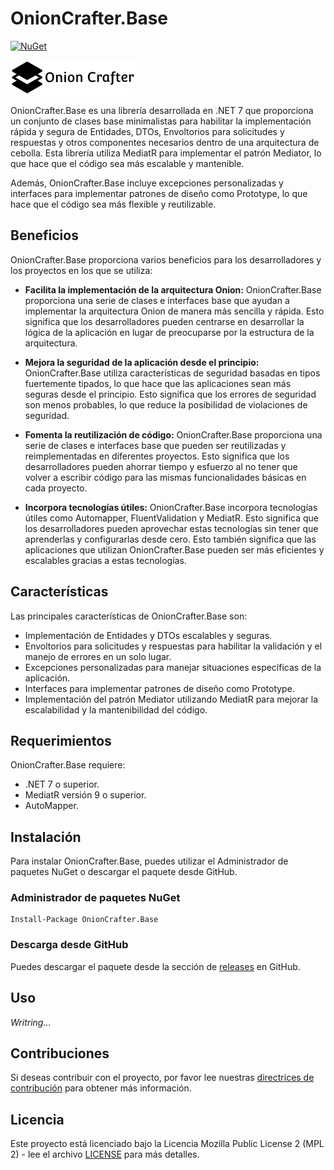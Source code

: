 
# OnionCrafter.Base

[![NuGet](https://img.shields.io/nuget/v/OnionCrafter.Base.svg)](https://www.nuget.org/packages/OnionCrafter.Base/)

![](https://github.com/Dtopiast/OnionCrafter.Base/blob/main/Images/Logo.png)

OnionCrafter.Base es una librería desarrollada en .NET 7 que proporciona un conjunto de clases base minimalistas para habilitar la implementación rápida y segura de Entidades, DTOs, Envoltorios para solicitudes y respuestas y otros componentes necesarios dentro de una arquitectura de cebolla. Esta librería utiliza MediatR para implementar el patrón Mediator, lo que hace que el código sea más escalable y mantenible.

Además, OnionCrafter.Base incluye excepciones personalizadas y interfaces para implementar patrones de diseño como Prototype, lo que hace que el código sea más flexible y reutilizable.

## Beneficios

OnionCrafter.Base proporciona varios beneficios para los desarrolladores y los proyectos en los que se utiliza:

- **Facilita la implementación de la arquitectura Onion:** OnionCrafter.Base proporciona una serie de clases e interfaces base que ayudan a implementar la arquitectura Onion de manera más sencilla y rápida. Esto significa que los desarrolladores pueden centrarse en desarrollar la lógica de la aplicación en lugar de preocuparse por la estructura de la arquitectura.

- **Mejora la seguridad de la aplicación desde el principio:** OnionCrafter.Base utiliza características de seguridad basadas en tipos fuertemente tipados, lo que hace que las aplicaciones sean más seguras desde el principio. Esto significa que los errores de seguridad son menos probables, lo que reduce la posibilidad de violaciones de seguridad.

- **Fomenta la reutilización de código:** OnionCrafter.Base proporciona una serie de clases e interfaces base que pueden ser reutilizadas y reimplementadas en diferentes proyectos. Esto significa que los desarrolladores pueden ahorrar tiempo y esfuerzo al no tener que volver a escribir código para las mismas funcionalidades básicas en cada proyecto.

- **Incorpora tecnologías útiles:** OnionCrafter.Base incorpora tecnologías útiles como Automapper, FluentValidation y MediatR. Esto significa que los desarrolladores pueden aprovechar estas tecnologías sin tener que aprenderlas y configurarlas desde cero. Esto también significa que las aplicaciones que utilizan OnionCrafter.Base pueden ser más eficientes y escalables gracias a estas tecnologías.

## Características

Las principales características de OnionCrafter.Base son:

- Implementación de Entidades y DTOs escalables y seguras.
- Envoltorios para solicitudes y respuestas para habilitar la validación y el manejo de errores en un solo lugar.
- Excepciones personalizadas para manejar situaciones específicas de la aplicación.
- Interfaces para implementar patrones de diseño como Prototype.
- Implementación del patrón Mediator utilizando MediatR para mejorar la escalabilidad y la mantenibilidad del código.


## Requerimientos

OnionCrafter.Base requiere:

- .NET 7 o superior.
- MediatR versión 9 o superior.
- AutoMapper.

## Instalación

Para instalar OnionCrafter.Base, puedes utilizar el Administrador de paquetes NuGet o descargar el paquete desde GitHub.

### Administrador de paquetes NuGet

```
Install-Package OnionCrafter.Base
```

### Descarga desde GitHub

Puedes descargar el paquete desde la sección de [releases](https://github.com/Dtopiast/onioncrafter.base/releases) en GitHub.

## Uso

_Writring..._

## Contribuciones

Si deseas contribuir con el proyecto, por favor lee nuestras [directrices de contribución](CONTRIBUTING.md) para obtener más información.

## Licencia

Este proyecto está licenciado bajo la Licencia Mozilla Public License 2 (MPL 2) - lee el archivo [LICENSE](LICENSE)
 para más detalles.
